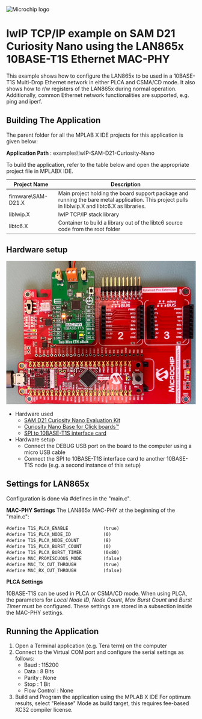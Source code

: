 ![Microchip logo](https://raw.githubusercontent.com/wiki/Microchip-MPLAB-Harmony/Microchip-MPLAB-Harmony.github.io/images/microchip_logo.png)

# lwIP TCP/IP example on SAM D21 Curiosity Nano using the LAN865x 10BASE-T1S Ethernet MAC-PHY

This example shows how to configure the LAN865x to be used in a 10BASE-T1S Multi-Drop
Ethernet network in either PLCA and CSMA/CD mode. It also shows how to r/w registers
of the LAN865x during normal operation.
Additionally, common Ethernet network functionalities are supported, e.g. ping and iperf.

## Building The Application
The parent folder for all the MPLAB X IDE projects for this application is given below:

**Application Path** : examples\lwIP-SAM-D21-Curiosity-Nano

To build the application, refer to the table below and open the appropriate project file
in MPLABX IDE.

| Project Name              | Description                                               |
| ---                       | ---                                                       |
| firmware\SAM-D21.X | Main project holding the board support package and running the bare metal application. This project pulls in liblwip.X and libtc6.X as libraries.  |
| liblwip.X  | lwIP TCP/IP stack library  |
| libtc6.X  | Container to build a library out of the libtc6 source code from the root folder  |

## Hardware setup

![Setup](images/setup.jpg)

* Hardware used
    * [SAM D21 Curiosity Nano Evaluation Kit](https://www.microchip.com/en-us/development-tool/DM320119)
    * [Curiosity Nano Base for Click boards™](https://www.microchip.com/en-us/development-tool/AC164162)
    * [SPI to 10BASE-T1S interface card](https://www.mikroe.com/two-wire-eth-click)
* Hardware setup
    * Connect the DEBUG USB port on the board to the computer using a micro USB cable
    * Connect the SPI to 10BASE-T1S interface card to another 10BASE-T1S node (e.g. a second instance of this setup)

## Settings for LAN865x

Configuration is done via #defines in the "main.c".

**MAC-PHY Settings**
The LAN865x MAC-PHY at the beginning of the "main.c":

    #define T1S_PLCA_ENABLE             (true)
    #define T1S_PLCA_NODE_ID            (0)
    #define T1S_PLCA_NODE_COUNT         (8)
    #define T1S_PLCA_BURST_COUNT        (0)
    #define T1S_PLCA_BURST_TIMER        (0x80)
    #define MAC_PROMISCUOUS_MODE        (false)
    #define MAC_TX_CUT_THROUGH          (true)
    #define MAC_RX_CUT_THROUGH          (false)

**PLCA Settings**

10BASE-T1S can be used in PLCA or CSMA/CD mode.
When using PLCA, the parameters for _Local Node ID_, _Node Count_,
_Max Burst Count_ and _Burst Timer_ must be configured.
These settings are stored in a subsection inside the MAC-PHY settings.

## Running the Application

1. Open a Terminal application (e.g. Tera term) on the computer
2. Connect to the Virtual COM port and configure the serial settings as follows:
    * Baud : 115200
    * Data : 8 Bits
    * Parity : None
    * Stop : 1 Bit
    * Flow Control : None
3. Build and Program the application using the MPLAB X IDE
    For optimum results, select "Release" Mode as build target, this requires fee-based XC32 compiler license.
